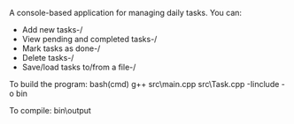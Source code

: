 A console-based application for managing daily tasks. You can:
- Add new tasks-/
- View pending and completed tasks-/
- Mark tasks as done-/
- Delete tasks-/
- Save/load tasks to/from a file-/

To build the program:
bash(cmd)
g++ src\main.cpp src\Task.cpp -Iinclude -o bin

To compile:
bin\output
